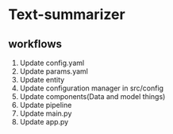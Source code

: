 # Text-summarizer

## workflows
1. Update config.yaml
2. Update params.yaml
3. Update entity
4. Update configuration manager in src/config
5. Update components(Data and model things)
6. Update pipeline
7. Update main.py
8. Update app.py